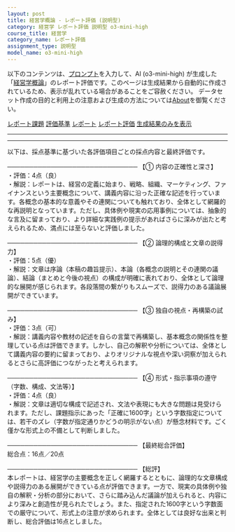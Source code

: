 ```yaml
---
layout: post
title: 経営学概論 - レポート評価 (説明型)
category: 経営学 レポート評価 説明型 o3-mini-high
course_title: 経営学
category_name: レポート評価
assignment_type: 説明型
model_name: o3-mini-high
---
```


以下のコンテンツは、[プロンプト](https://github.com/takedatoshiyuki/synthetic_assignments/tree/main/generated/経営学/o3-mini-high/prompt_レポート評価-説明型.md)を入力して、AI (o3-mini-high) が生成した「[経営学概論](/contents/経営学/)」のレポート評価です。このページは生成結果から自動的に作成されているため、表示が乱れている場合があることをご容赦ください。
データセット作成の目的と利用上の注意および生成の方法については[About](/About)を御覧ください。

[レポート課題](../レポート課題-説明型)
[評価基準](../評価基準-説明型)
[レポート](../レポート-説明型)
[レポート評価](../レポート評価-説明型)
[生成結果のみを表示](https://github.com/takedatoshiyuki/synthetic_assignments/tree/main/generated/経営学/o3-mini-high/レポート評価-説明型.md)
  

***
***
  
以下は、採点基準に基づいた各評価項目ごとの採点内容と最終評価です。

──────────────────────────────
【① 内容の正確性と深さ】  
・評価：4点（良）  
・解説：レポートは、経営の定義に始まり、戦略、組織、マーケティング、ファイナンスという主要概念について、講義内容に沿った正確な記述を行っています。各概念の基本的な意義やその連関についても触れており、全体として網羅的な再説明となっています。ただし、具体例や現実の応用事例については、抽象的な言及に留まっており、より詳細な実践例の提示があればさらに深みが出たと考えられるため、満点には至らないと評価しました。

──────────────────────────────
【② 論理的構成と文章の説得力】  
・評価：5点（優）  
・解説：文章は序論（本稿の趣旨提示）、本論（各概念の説明とその連関の議論）、結論（まとめと今後の視点）の構成が明確に表れており、全体として論理的な展開が感じられます。各段落間の繋がりもスムーズで、説得力のある議論展開ができています。

──────────────────────────────
【③ 独自の視点・再構築の試み】  
・評価：3点（可）  
・解説：講義内容や教材の記述を自らの言葉で再構築し、基本概念の関係性を整理している点は評価できます。しかし、自己の解釈や分析については、全体として講義内容の要約に留まっており、よりオリジナルな視点や深い洞察が加えられるとさらに高評価につながったと考えられます。

──────────────────────────────
【④ 形式・指示事項の遵守（字数、構成、文法等）】  
・評価：4点（良）  
・解説：文章は適切な構成で記述され、文法や表現にも大きな問題は見受けられます。ただし、課題指示にあった「正確に1600字」という字数指定については、若干のズレ（字数が指定通りかどうの明示がない点）が懸念材料です。ごく僅かな形式上の不備として判断しました。

──────────────────────────────
【最終総合評価】  
総合点：16点／20点

──────────────────────────────
【総評】  
本レポートは、経営学の主要概念を正しく網羅するとともに、論理的な文章構成や説得力のある展開ができている点が評価できます。一方で、現実の具体例や独自の解釈・分析の部分において、さらに踏み込んだ議論が加えられると、内容により深みと創造性が見られたでしょう。また、指定された1600字という字数面での厳守について、形式上の注意が求められます。全体としては良好な出来と判断し、総合評価は16点としました。
